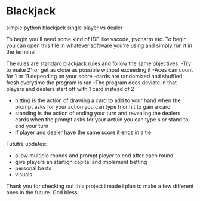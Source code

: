 # Blackjack
simple python blackjack single player vs dealer

To begin you'll need some kind of IDE like vscode, pycharm etc.
To begin you can open this file in whatever software you're using and simply run it in the terminal.

The rules are standard blackjack rules and follow the same objectives:
  -Try to make 21 or get as close as possible without exceeding it
  -Aces can count for 1 or 11 depending on your score 
  -cards are randomized and shuffled fresh everytime the program is ran
  -The program does deviate in that players and dealers start off with 1 card instead of 2
  - hitting is the action of drawing a card to add to your hand when the prompt asks for your action you can type h or hit to gain a card
  - standing is the action of ending your turn and revealing the dealers cards when the prompt asks for your actuin you can type s or stand to end your turn
  - if player and dealer have the same score it ends in a tie


Fututre updates:
  - allow multiple rounds and prompt player to end after each round
  - give players an startign capital and implement betting
  - personal bests
  - visuals

Thank you for checking out this project i made i plan to make a few different ones in the future. God bless.
